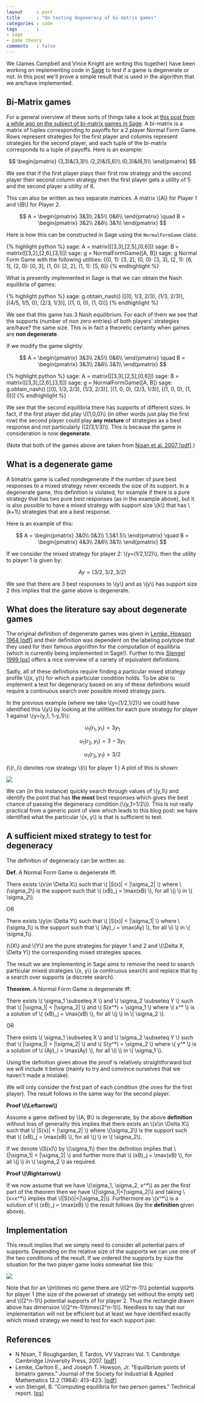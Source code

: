 ```yaml
---
layout     : post
title      : "On testing degeneracy of bi-matrix games"
categories : code
tags       :
- sage
- game theory
comments   : false
---
```


We (James Campbell and Vince Knight are writing this together) have been working
on implementing code in [Sage](http://www.sagemath.org/) to test if a game is
degenerate or not. In this post we'll prove a simple result that is used in the
algorithm that we are/have implemented.

## Bi-Matrix games

For a general overview of these sorts of things take a look at [this post from a
while ago on the subject of bi-matrix games in
Sage]({{site.baseurl}}/code/2014/12/10/sneak-preview-of-game-theory-in-sage-3-of-3/).
A bi-matrix is a matrix of tuples corresponding to payoffs for a 2 player Normal Form Game.
Rows represent strategies for the first player and columns represent strategies
for the second player, and each tuple of the bi-matrix corresponds to a tuple of
payoffs. Here is an example:

$$
\begin{pmatrix}
(3,3)&(3,3)\\
(2,2)&(5,6)\\
(0,3)&(6,1)\\
\end{pmatrix}
$$

We see that if the first player plays their first row strategy and the second
player their second column strategy then the first player gets a utility of 5
and the second player a utility of 6.

This can also be written as two separate matrices.
A matrix \\(A\\) for Player 1 and \\(B\\) for Player 2.

$$
A =
\begin{pmatrix}
3&3\\
2&5\\
0&6\\
\end{pmatrix}
\quad
B =
\begin{pmatrix}
3&2\\
2&6\\
3&1\\
\end{pmatrix}
$$

Here is how this can be constructed in Sage using the `NormalFormGame` class:

{% highlight python %}
sage: A = matrix([[3,3],[2,5],[0,6]])
sage: B = matrix([[3,2],[2,6],[3,1]])
sage: g = NormalFormGame([A, B])
sage: g
Normal Form Game with the following utilities: {(0, 1): [3, 2], (0, 0): [3, 3],
(2, 1): [6, 1], (2, 0): [0, 3], (1, 0): [2, 2], (1, 1): [5, 6]}
{% endhighlight %}

What is presently implemented in Sage is that we can obtain the Nash equilibria
of games:

{% highlight python %}
sage: g.obtain_nash()
[[(0, 1/3, 2/3), (1/3, 2/3)], [(4/5, 1/5, 0), (2/3, 1/3)], [(1, 0, 0), (1, 0)]]
{% endhighlight %}

We see that this game has 3 Nash equilibrium. For each of them we see that the
supports (number of non zero entries) of both players' strategies are/have? the
same size. This is in fact a theoretic certainty when games are **non
degenerate**.

If we modify the game slightly:

$$
A =
\begin{pmatrix}
3&3\\
2&5\\
0&6\\
\end{pmatrix}
\quad
B =
\begin{pmatrix}
3&3\\
2&6\\
3&1\\
\end{pmatrix}
$$

{% highlight python %}
sage: A = matrix([[3,3],[2,5],[0,6]])
sage: B = matrix([[3,3],[2,6],[3,1]])
sage: g = NormalFormGame([A, B])
sage: g.obtain_nash()
[[(0, 1/3, 2/3), (1/3, 2/3)], [(1, 0, 0), (2/3, 1/3)], [(1, 0, 0), (1, 0)]]
{% endhighlight %}

We see that the second equilibria there has supports of different sizes. In fact,
 if the first player did play \\((1,0,0)\\) (in other words just play the
first row) the second player could play **any mixture** of strategies as a best
response and not particularly \((2/3,1/3)\\). This is because the game in
consideration is now **degenerate**.

(Note that both of the games above are taken from
[Nisan et al. 2007 [pdf]](https://www.google.co.uk/url?sa=t&rct=j&q=&esrc=s&source=web&cd=1&cad=rja&uact=8&ved=0CCEQFjAA&url=http%3A%2F%2Fwww.cambridge.org%2Fjournals%2Fnisan%2Fdownloads%2FNisan_Non-printable.pdf&ei=bymLVdTxBaS27gbYhILABg&usg=AFQjCNGcYWvHGjECHZGGUuCMaENGCP2HYw&sig2=w6RVpLM9DYILh2gbzOPRqw&bvm=bv.96339352,bs.1,d.bGg).)

## What is a degenerate game

A bimatrix game is called nondegenerate if the number of pure best responses to
a mixed strategy never exceeds the size of its support.
In a degenerate game, this definition is violated, for example if there is a
pure strategy that has two pure best responses (as in the example above), but
it is also possible to have a mixed strategy with support size \\(k\\) that
has \\(k+1\\) strategies that are a best response.

Here is an example of this:

$$
A =
\begin{pmatrix}
3&0\\
0&3\\
1.5&1.5\\
\end{pmatrix}
\quad
B =
\begin{pmatrix}
4&3\\
2&6\\
3&1\\
\end{pmatrix}
$$

If we consider the mixed strategy for player 2: \\(y=(1/2,1/2)\\), then the
utility to player 1 is given by:

$$
Ay=(3/2,3/2,3/2)
$$

We see that there are 3 best responses to \\(y\\) and as \\(y\\) has support
size 2 this implies that the game above is degenerate.

## What does the literature say about degenerate games

The original definition of degenerate games was given in [Lemke, Howson
1964 [pdf]](http://www.math.mcgill.ca/vetta/CS764.dir/lemke.pdf)
and their definition was dependent on the labeling polytope that they used for
their famous algorithm for the computation of equilibria (which is currently
being implemented in Sage!).
Further to this [Stengel
1999 [ps]](https://www.google.co.uk/url?sa=t&rct=j&q=&esrc=s&source=web&cd=1&cad=rja&uact=8&ved=0CCEQFjAA&url=http%3A%2F%2Fwww.cis.upenn.edu%2F~mkearns%2Fteaching%2Fcgt%2Fstengel.ps&ei=HCmLVZ-vJOWM7Aa8_7kQ&usg=AFQjCNGb_r3PDIvTBl4N3UXi55kDR_01OQ&sig2=9yUZEl49EmM5nAUD95oOjg&bvm=bv.96339352,bs.1,d.bGg) offers a nice overview of a variety of
equivalent definitions.

Sadly, all of these definitions require finding a particular mixed strategy
profile \\((x, y)\\) for which a particular condition holds.
To be able to implement a test for degeneracy based on any of these definitions
would require a continuous search over possible mixed strategy pairs.

In the previous example (where we take \\(y=(1/2,1/2)\\) we could have
identified this \\(y\\) by looking at the utilities for each pure strategy for
player 1 against \\(y=(y_1, 1-y_1)\\):

$$
u_1(r_1, y_1) = 3y_1
$$

$$
u_1(r_2, y_1) = 3-3y_1
$$

$$
u_1(r_3, y_1) = 3/2
$$

(\\(r_i\\) denotes row strategy \\(i\\) for player 1.)
A plot of this is shown:

![]({{site.baseurl}}/assets/images/plot_for_degenerate_game_post.svg)

We can (in this instance) quickly search through values of \\(y_1\\) and
identify the point that has **the most** best responses which gives the best
chance of passing the degeneracy condition (\\(y_1=1/2\\)).
This is not really practical from a generic point of view which leads to
this blog post: we have identified what the particular \\(x, y\\) is that
is sufficient to test.

## A sufficient mixed strategy to test for degeneracy

The definition of degeneracy can be written as:

**Def.** A Normal Form Game is degenerate iff:

There exists \\(x\in \Delta X\\) such that \\( |S(x)| < |\sigma_2| \\)
where \\(\sigma_2\\) is the support such that \\( (xB)_j = \max(xB) \\), for all
\\(j \\) in \\( \sigma_2\\).

OR

There exists \\(y\in \Delta Y\\) such that \\( |S(x)| < |\sigma_1| \\)
where \\(\sigma_1\\) is the support such that \\( (Ay)_i = \max(Ay) \\), for all
\\(i \\) in \\( \sigma_1\\).

(\\(X\\) and \\(Y\\) are the pure strategies for player 1 and 2 and \\(\Delta X,
\Delta Y\\) the corresponding mixed strategies spaces.

The result we are implementing in Sage aims to remove the need to search
particular mixed strategies \\(x, y\\) (a continuous search) and replace
that by a search over supports (a discrete search).

**Theorem.** A Normal Form Game is degenerate iff:

There exists \\( \sigma_1 \subseteq X \\) and \\( \sigma_2 \subseteq Y \\)
such that \\( |\sigma_1| < |\sigma_2| \\) and \\( S(x^\*) = \sigma_1 \\)
where \\( x^\* \\) is a solution of \\( (xB)_j = \max(xB) \\), for
all \\(j \\) in \\( \sigma_2 \\).

OR

There exists \\( \sigma_1 \subseteq X \\) and \\( \sigma_2 \subseteq Y \\)
such that \\( |\sigma_1| > |\sigma_2| \\) and \\( S(y^\*) = \sigma_2 \\)
where \\( y^\* \\) is a solution of \\( (Ay)_i = \max(Ay) \\), for
all \\(i \\) in \\( \sigma_1 \\).

Using the definition given above the proof is relatively straightforward but we
will include it below (mainly to try and convince ourselves that we haven't made a
mistake).

We will only consider the first part of each condition (the ones for the first
player). The result follows in the same way for the second player.

**Proof \\(\Leftarrow\\)**

Assume a game defined by \\(A, B\\) is degenerate, by the above **definition**
without loss of generality this implies that there exists an
\\(x\in \Delta X\\) such that \\( |S(x)| < |\sigma_2| \\)
where \\(\sigma_2\\) is the support such that \\( (xB)_j = \max(xB) \\), for all
\\(j \\) in \\( \sigma_2\\).

If we denote \\(S(x)\\) by \\(\sigma_1\\)
then the definition implies that \\(|\sigma_1| < |\sigma_2| \\)
and further more that \\( (xB)_j = \max(xB) \\), for all \\(j \\) in \\( \sigma_2 \\) as required.

**Proof \\(\Rightarrow\\)**

If we now assume that we have \\(\sigma_1, \sigma_2, x^\*\\) as per the first part
of the theorem then we have \\(|\sigma_1|<|\sigma_2|\\) and taking \\(x=x^\*\\)
implies that \\(|S(x)|<|\sigma_2|\\). Furthermore as \\(x^\*\\) is a solution of
\\( (xB)\_j = \max(xB) \\) the result follows (by the **definition** given above).

## Implementation

This result implies that we simply need to consider all potential pairs of
supports. Depending on the relative size of the supports we can use one of the
two conditions of the result. If we ordered the supports by size the situation
for the two player game looks somewhat like this:

![]({{site.baseurl}}/assets/images/diagram_for_search_space_for_post_on_degenerate_game.png)

Note that for an \\(m\times n\\) game there are \\((2^m-1)\\) potential supports
for player 1 (the size of the powerset of strategy set without the empty set)
and \\((2^n-1)\\) potential supports of for player 2.
Thus the rectangle drawn above has dimension \\((2^m-1)\times(2^n-1)\\).
Needless to say that our implementation will not be efficient but at least we
have identified exactly which mixed strategy we need to test for each support
pair.

## References

- N Nisan, T Roughgarden, E Tardos, VV Vazirani Vol. 1. Cambridge:
  Cambridge University Press, 2007. [[pdf]](https://www.google.co.uk/url?sa=t&rct=j&q=&esrc=s&source=web&cd=1&cad=rja&uact=8&ved=0CCEQFjAA&url=http%3A%2F%2Fwww.cambridge.org%2Fjournals%2Fnisan%2Fdownloads%2FNisan_Non-printable.pdf&ei=bymLVdTxBaS27gbYhILABg&usg=AFQjCNGcYWvHGjECHZGGUuCMaENGCP2HYw&sig2=w6RVpLM9DYILh2gbzOPRqw&bvm=bv.96339352,bs.1,d.bGg)
- Lemke, Carlton E., and Joseph T. Howson, Jr. "Equilibrium points of bimatrix
  games." Journal of the Society for Industrial & Applied Mathematics 12.2
  (1964): 413-423. [[pdf]](http://www.math.mcgill.ca/vetta/CS764.dir/lemke.pdf)
- von Stengel, B. "Computing equilibria for two person games." Technical report.
  [[ps]](https://www.google.co.uk/url?sa=t&rct=j&q=&esrc=s&source=web&cd=1&cad=rja&uact=8&ved=0CCEQFjAA&url=http%3A%2F%2Fwww.cis.upenn.edu%2F~mkearns%2Fteaching%2Fcgt%2Fstengel.ps&ei=HCmLVZ-vJOWM7Aa8_7kQ&usg=AFQjCNGb_r3PDIvTBl4N3UXi55kDR_01OQ&sig2=9yUZEl49EmM5nAUD95oOjg&bvm=bv.96339352,bs.1,d.bGg)
